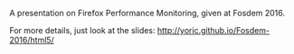 A presentation on Firefox Performance Monitoring, given at Fosdem 2016.

For more details, just look at the slides: http://yoric.github.io/Fosdem-2016/html5/
